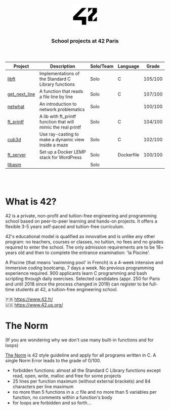 <p align="center"> 
<img  width="80" src="./assets/42_logo.png">
</p>

<h3 align="center">School projects at 42 Paris<br><br><br>
</h3>



| Project                                  | Description                                                   | Solo/Team | Language   | Grade   |
|------------------------------------------|---------------------------------------------------------------|-----------|------------|---------|
| [libft](./1-libft)                       | Implementations of the Standard C Library functions           | Solo      | C          | 105/100 |
| [get_next_line](./2-get_next_line)       | A function that reads a file line by line                     | Solo      | C          | 107/100 |
| [netwhat](./subjects/netwhat.subject.pdf)| An introduction to network problematics                       | Solo      |            | 100/100 |
| [ft_printf](./4-ft_printf)               | A lib with ft_printf function that will mimic the real printf | Solo      | C          | 104/100 |
| [cub3d](./5-cub3d)                       | Use ray-casting to make a dynamic view inside a maze          | Solo      | C          | 102/100 |
| [ft_server](./6-ft_server)               | Set up a Docker LEMP stack for WordPress                      | Solo      | Dockerfile | 100/100 |
| [libasm](./7-libasm)                     |                                                               | Solo      |            |         |

<br><br>
# What is 42?

42 is a private, non-profit and tuition-free engineering and programming school based on peer-to-peer learning and hands-on projects. It offers a flexible 3-5 years self-paced and tuition-free curriculum.

42's educational model is qualified as innovative and is unlike any other program: no teachers, courses or classes, no tuition, no fees and no grades required to enter the school. The only admission requirements are to be 18+ years old and then to complete the entrance examination: 'la Piscine'.

A Piscine (that means 'swimming pool' in French) is a 4-week intensive and immersive coding bootcamp, 7 days a week. No previous programming experience required. 900 applicants learn C programming and bash scripting through daily exercises. Selected candidates (appr. 250 for Paris and until 2018 since the process changed in 2019) can register to be full-time students at 42, a tuition-free engineering school.

🇫🇷 https://www.42.fr/ <br>
🇺🇸 https://www.42.us.org/

# The Norm

(If you are wondering why we don't use many built-in functions and for loops)

[The Norm](https://github.com/42Paris/norminette) is 42 style guideline and apply for all programs written in C. A single Norm Error leads to the grade of 0/100.
* forbidden functions: almost all the Standard C Library functions except read, open, write, malloc and free for some projects
* 25 lines per function maximum (without external brackets) and 84 characters per line maximum
* no more than 5 functions in a .c file and no more than 5 variables per function, no comments within a function's body
* for loops are forbidden
and so forth...
